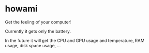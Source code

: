 # howami
Get the feeling of your computer!

Currently it gets only the battery.

In the future it will get the CPU and GPU usage and temperature, RAM usage, disk space usage, ...
